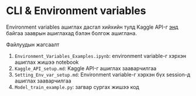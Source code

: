 # CLI & Environment variables

Environment variables ашиглах дасгал хийхийн тулд Kaggle API-г [энд](Kaggle_API_setup.md) байгаа зааврын ашиглахад бэлэн болгож ашиглана.

Файлуудын жагсаалт
1. `Environment_Variables_Examples.ipynb`: environment variable-г хэрхэн ашиглах жишээ notebook
1. `Kaggle_API_setup.md`: Kaggle API-г ашиглах зааварчилгаа
1. `Setting_Env_var_setup.md`: Environment variable-г хэрхэн бүх session-д ашиглах зааварчилгаа
1. `Model_train_example.py`: загвар сургах жишээ код